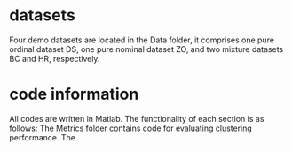 # datasets
Four demo datasets are located in the Data folder, it comprises one pure ordinal dataset DS, one pure nominal dataset ZO, and two mixture datasets BC and HR, respectively.

# code information
All codes are written in Matlab. The functionality of each section is as follows:
The Metrics folder contains code for evaluating clustering performance. The 
